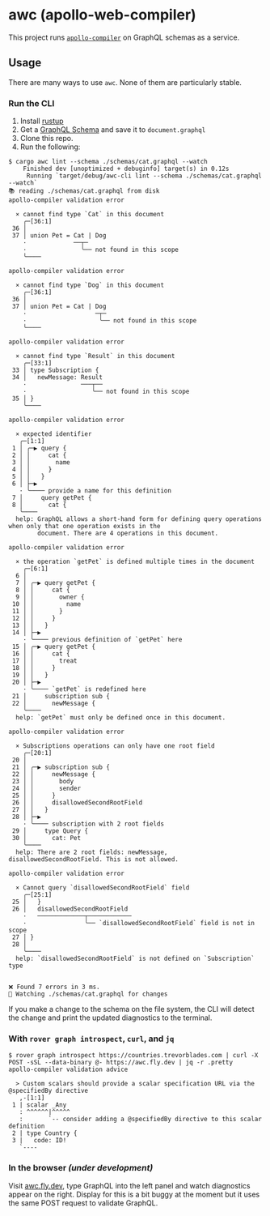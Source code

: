 # awc (apollo-web-compiler)

This project runs [`apollo-compiler`](https://github.com/apollographql/apollo-rs) on GraphQL schemas as a service.

## Usage

There are many ways to use `awc`. None of them are particularly stable.

### Run the CLI

1) Install [rustup](https://rustup.rs)
1) Get a [GraphQL Schema](./schemas/prod.graphql) and save it to `document.graphql`
1) Clone this repo.
1) Run the following:

```console
$ cargo awc lint --schema ./schemas/cat.graphql --watch
    Finished dev [unoptimized + debuginfo] target(s) in 0.12s
     Running `target/debug/awc-cli lint --schema ./schemas/cat.graphql --watch`
📚 reading ./schemas/cat.graphql from disk
apollo-compiler validation error

  × cannot find type `Cat` in this document
    ╭─[36:1]
 36 │
 37 │ union Pet = Cat | Dog
    ·             ──┬─
    ·               ╰── not found in this scope
    ╰────

apollo-compiler validation error

  × cannot find type `Dog` in this document
    ╭─[36:1]
 36 │
 37 │ union Pet = Cat | Dog
    ·                   ─┬─
    ·                    ╰── not found in this scope
    ╰────

apollo-compiler validation error

  × cannot find type `Result` in this document
    ╭─[33:1]
 33 │ type Subscription {
 34 │   newMessage: Result
    ·               ───┬──
    ·                  ╰── not found in this scope
 35 │ }
    ╰────

apollo-compiler validation error

  × expected identifier
   ╭─[1:1]
 1 │ ╭─▶ query {
 2 │ │     cat {
 3 │ │       name
 4 │ │     }
 5 │ │   }
 6 │ ├─▶
   · ╰──── provide a name for this definition
 7 │     query getPet {
 8 │       cat {
   ╰────
  help: GraphQL allows a short-hand form for defining query operations when only that one operation exists in the
        document. There are 4 operations in this document.

apollo-compiler validation error

  × the operation `getPet` is defined multiple times in the document
    ╭─[6:1]
  6 │
  7 │ ╭─▶ query getPet {
  8 │ │     cat {
  9 │ │       owner {
 10 │ │         name
 11 │ │       }
 12 │ │     }
 13 │ │   }
 14 │ ├─▶
    · ╰──── previous definition of `getPet` here
 15 │ ╭─▶ query getPet {
 16 │ │     cat {
 17 │ │       treat
 18 │ │     }
 19 │ │   }
 20 │ ├─▶
    · ╰──── `getPet` is redefined here
 21 │     subscription sub {
 22 │       newMessage {
    ╰────
  help: `getPet` must only be defined once in this document.

apollo-compiler validation error

  × Subscriptions operations can only have one root field
    ╭─[20:1]
 20 │
 21 │ ╭─▶ subscription sub {
 22 │ │     newMessage {
 23 │ │       body
 24 │ │       sender
 25 │ │     }
 26 │ │     disallowedSecondRootField
 27 │ │   }
 28 │ ├─▶
    · ╰──── subscription with 2 root fields
 29 │     type Query {
 30 │       cat: Pet
    ╰────
  help: There are 2 root fields: newMessage, disallowedSecondRootField. This is not allowed.

apollo-compiler validation error

  × Cannot query `disallowedSecondRootField` field
    ╭─[25:1]
 25 │   }
 26 │   disallowedSecondRootField
    ·   ─────────────┬────────────
    ·                ╰── `disallowedSecondRootField` field is not in scope
 27 │ }
 28 │
    ╰────
  help: `disallowedSecondRootField` is not defined on `Subscription` type


❌ Found 7 errors in 3 ms.
👀 Watching ./schemas/cat.graphql for changes
```

If you make a change to the schema on the file system, the CLI will detect the change and print the updated diagnostics to the terminal.

### With `rover graph introspect`, `curl`, and `jq`

```console
$ rover graph introspect https://countries.trevorblades.com | curl -X POST -sSL --data-binary @- https://awc.fly.dev | jq -r .pretty
apollo-compiler validation advice

  > Custom scalars should provide a scalar specification URL via the @specifiedBy directive
   ,-[1:1]
 1 | scalar _Any
   : ^^^^^^|^^^^^
   :       `-- consider adding a @specifiedBy directive to this scalar definition
 2 | type Country {
 3 |   code: ID!
   `----
```

### In the browser _(under development)_

Visit [awc.fly.dev](https://awc.fly.dev), type GraphQL into the left panel and watch diagnostics appear on the right. Display for this is a bit buggy at the moment but it uses the same POST request to validate GraphQL.
